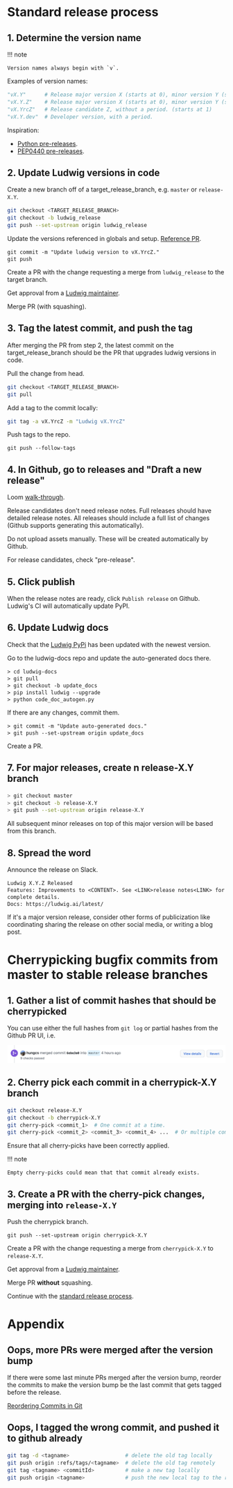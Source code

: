 # Standard release process

## 1. Determine the version name

!!! note

    Version names always begin with `v`.

Examples of version names:

```python
"vX.Y"      # Release major version X (starts at 0), minor version Y (starts at 1).
"vX.Y.Z"    # Release major version X (starts at 0), minor version Y (starts at 1), patch Z (starts at 1).
"vX.YrcZ"   # Release candidate Z, without a period. (starts at 1)
"vX.Y.dev"  # Developer version, with a period.
```

Inspiration:

- [Python pre-releases](https://packaging.python.org/en/latest/guides/distributing-packages-using-setuptools/#pre-release-versioning).
- [PEP0440 pre-releases](https://www.python.org/dev/peps/pep-0440/#pre-releases).

## 2. Update Ludwig versions in code

Create a new branch off of a target_release_branch, e.g. `master` or `release-X.Y`.

```bash
git checkout <TARGET_RELEASE_BRANCH>
git checkout -b ludwig_release
git push --set-upstream origin ludwig_release
```

Update the versions referenced in globals and setup. [Reference PR](https://github.com/ludwig-ai/ludwig/pull/1723/files).

```
git commit -m "Update ludwig version to vX.YrcZ."
git push
```

Create a PR with the change requesting a merge from `ludwig_release` to the target branch.

Get approval from a [Ludwig maintainer](https://github.com/orgs/ludwig-ai/teams/ludwig-maintainers).

Merge PR (with squashing).

## 3. Tag the latest commit, and push the tag

After merging the PR from step 2, the latest commit on the target_release_branch
should be the PR that upgrades ludwig versions in code.

Pull the change from head.

```bash
git checkout <TARGET_RELEASE_BRANCH>
git pull
```

Add a tag to the commit locally:

```bash
git tag -a vX.YrcZ -m "Ludwig vX.YrcZ"
```

Push tags to the repo.

```
git push --follow-tags
```

## 4. In Github, go to releases and "Draft a new release"

Loom [walk-through](https://www.loom.com/share/78eb7f9134404a80bde9359cfa7af2b7).

Release candidates don't need release notes. Full releases should have detailed
release notes. All releases should include a full list of changes (Github
supports generating this automatically).

Do not upload assets manually. These will be created automatically by Github.

For release candidates, check "pre-release".

## 5. Click publish

When the release notes are ready, click `Publish release` on Github. Ludwig's
CI will automatically update PyPI.

## 6. Update Ludwig docs

Check that the [Ludwig PyPi](https://pypi.org/project/ludwig/) has been updated
with the newest version.

Go to the ludwig-docs repo and update the auto-generated docs there.

```
> cd ludwig-docs
> git pull
> git checkout -b update_docs
> pip install ludwig --upgrade
> python code_doc_autogen.py
```

If there are any changes, commit them.

```
> git commit -m "Update auto-generated docs."
> git push --set-upstream origin update_docs
```

Create a PR.

## 7. For major releases, create n release-X.Y branch

```bash
> git checkout master
> git checkout -b release-X.Y
> git push --set-upstream origin release-X.Y
```

All subsequent minor releases on top of this major version will be based from
this branch.

## 8. Spread the word

Announce the release on Slack.

    Ludwig X.Y.Z Released
    Features: Improvements to <CONTENT>. See <LINK>release notes<LINK> for complete details.
    Docs: https://ludwig.ai/latest/

If it's a major version release, consider other forms of publicization like
coordinating sharing the release on other social media, or writing a blog post.

# Cherrypicking bugfix commits from master to stable release branches

## 1. Gather a list of commit hashes that should be cherrypicked

You can use either the full hashes from `git log` or partial hashes from the
Github PR UI, i.e.

![img](../images/commit_hash.png)

## 2. Cherry pick each commit in a cherrypick-X.Y branch

```bash
git checkout release-X.Y
git checkout -b cherrypick-X.Y
git cherry-pick <commit_1>  # One commit at a time.
git cherry-pick <commit_2> <commit_3> <commit_4> ...  # Or multiple commits all at once.
```

Ensure that all cherry-picks have been correctly applied.

!!! note

    Empty cherry-picks could mean that that commit already exists.

## 3. Create a PR with the cherry-pick changes, merging into `release-X.Y`

Push the cherrypick branch.

```
git push --set-upstream origin cherrypick-X.Y
```

Create a PR with the change requesting a merge from `cherrypick-X.Y` to `release-X.Y`.

Get approval from a [Ludwig maintainer](https://github.com/orgs/ludwig-ai/teams/ludwig-maintainers).

Merge PR **without** squashing.

Continue with the [standard release process](#standard-release-process).

# Appendix

## Oops, more PRs were merged after the version bump

If there were some last minute PRs merged after the version bump, reorder the commits to make the version bump be the last commit that gets tagged before the release.

[Reordering Commits in Git](https://www.youtube.com/watch?v=V9KpcGO7nLo)

## Oops, I tagged the wrong commit, and pushed it to github already

```bash
git tag -d <tagname>                  # delete the old tag locally
git push origin :refs/tags/<tagname>  # delete the old tag remotely
git tag <tagname> <commitId>          # make a new tag locally
git push origin <tagname>             # push the new local tag to the remote
```
